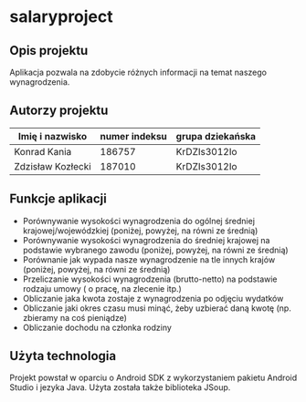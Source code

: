 # salaryproject

## Opis projektu
Aplikacja pozwala na zdobycie różnych informacji na temat naszego wynagrodzenia.

## Autorzy projektu

|Imię i nazwisko   | numer indeksu  | grupa dziekańska  |
|------------------|----------------|-------------------|
|Konrad Kania      |186757          |KrDZIs3012Io       |
|Zdzisław Kozłecki |187010          |KrDZIs3012Io       |

## Funkcje aplikacji
* Porównywanie wysokości wynagrodzenia do ogólnej średniej krajowej/wojewódzkiej (poniżej, powyżej, na równi ze średnią)
* Porównywanie wysokości wynagrodzenia do średniej krajowej na podstawie wybranego zawodu (poniżej, powyżej, na równi ze średnią)
* Porównanie jak wypada nasze wynagrodzenie na tle innych krajów (poniżej, powyżej, na równi ze średnią)
* Przeliczanie wysokości wynagrodzenia (brutto-netto) na podstawie rodzaju umowy ( o pracę, na zlecenie itp.)
* Obliczanie jaka kwota zostaje z wynagrodzenia po odjęciu wydatków
* Obliczanie jaki okres czasu musi minąć, żeby uzbierać daną kwotę (np. zbieramy na coś pieniądze)
* Obliczanie dochodu na członka rodziny


## Użyta technologia
Projekt powstał w oparciu o Android SDK z wykorzystaniem pakietu Android Studio i jezyka Java. Użyta została także biblioteka JSoup.
